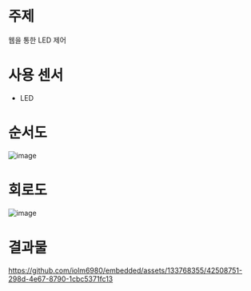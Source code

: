 # 주제 
웹을 통한 LED 제어

# 사용 센서
* LED

# 순서도
![image](https://github.com/iolm6980/embedded/assets/133768355/ba69f870-7b66-4a8b-88e5-f408bf4b2aa0)

# 회로도
![image](https://github.com/iolm6980/embedded/assets/133768355/e1a2ec02-fb5f-43ed-a9f9-13aaf6151970)

# 결과물
https://github.com/iolm6980/embedded/assets/133768355/42508751-298d-4e67-8790-1cbc5371fc13



